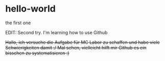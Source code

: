 # hello-world
the first one

EDIT: Second try. I'm learning how to use Github

~~Hallo, ich versuche die Aufgabe für MC Labor zu schaffen und habe viele Schwierigkeiten damit :/ 
Mal sehen, vielleicht hilft mir Github es ein bisschen zu systematisieren :)~~
